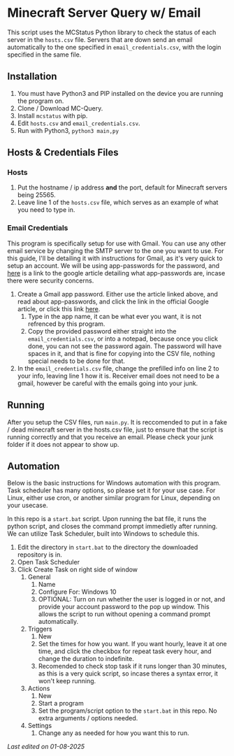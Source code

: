 # Minecraft Server Query w/ Email

This script uses the MCStatus Python library to check the status of each server in the `hosts.csv` file. Servers that are down send an email automatically to the one specified in `email_credentials.csv`, with the login specified in the same file.

## Installation

1. You must have Python3 and PIP installed on the device you are running the program on.
2. Clone / Download MC-Query.
3. Install `mcstatus` with pip.
4. Edit `hosts.csv` and `email_credentials.csv`.
5. Run with Python3, `python3 main,py`

## Hosts & Credentials Files

### Hosts

1. Put the hostname / ip address **and** the port, default for Minecraft servers being 25565.
2. Leave line 1 of the `hosts.csv` file, which serves as an example of what you need to type in.

### Email Credentials

This program is specifically setup for use with Gmail. You can use any other email service by changing the SMTP server to the one you want to use. For this guide, I'll be detailing it with instructions for Gmail, as it's very quick to setup an account. We will be using app-passwords for the password, and [here](https://support.google.com/mail/answer/185833?hl=en) is a link to the google article detailing what app-passwords are, incase there were security concerns.

1) Create a Gmail app password. Either use the article linked above, and read about app-passwords, and click the link in the official Google article, or click this link [here](https://myaccount.google.com/apppasswords).
   1) Type in the app name, it can be what ever you want, it is not refrenced by this program.
   2) Copy the provided password either straight into the `email_credentials.csv`, or into a notepad, because once you click done, you can not see the password again. The password will have spaces in it, and that is fine for copying into the CSV file, nothing special needs to be done for that.
2) In the `email_credentials.csv` file, change the prefilled info on line 2 to your info, leaving line 1 how it is. Receiver email does not need to be a gmail, however be careful with the emails going into your junk.

## Running

After you setup the CSV files, run `main.py`. It is reccomended to put in a fake / dead minecraft server in the hosts.csv file, just to ensure that the script is running correctly and that you receive an email. Please check your junk folder if it does not appear to show up.

## Automation

Below is the basic instructions for Windows automation with this program. Task scheduler has many options, so please set it for your use case. For Linux, either use cron, or another similar program for Linux, depending on your usecase.

In this repo is a `start.bat` script. Upon running the bat file, it runs the python script, and closes the command prompt immedietly after running. We can utilize Task Scheduler, built into Windows to schedule this.

1) Edit the directory in `start.bat` to the directory the downloaded repository is in.
2) Open Task Scheduler
3) Click Create Task on right side of window
   1) General
      1) Name
      2) Configure For: Windows 10
      3) OPTIONAL: Turn on run whether the user is logged in or not, and provide your account password to the pop up window. This allows the script to run without opening a command prompt automatically.
   2) Triggers
      1) New
      2) Set the times for how you want. If you want hourly, leave it at one time, and click the checkbox for repeat task every hour, and change the duration to indefinite.
      3) Recomended to check stop task if it runs longer than 30 minutes, as this is a very quick script, so incase theres a syntax error, it won't keep running.
   3) Actions
      1) New
      2) Start a program
      3) Set the program/script option to the `start.bat` in this repo. No extra arguments / options needed.
   4) Settings
      1) Change any as needed for how you want this to run.

*Last edited on 01-08-2025*
